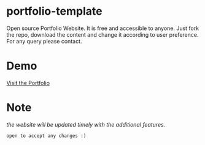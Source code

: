 # portfolio-template

Open source Portfolio Website. It is free and accessible to anyone. Just fork the repo, download the content and change it according to user preference.
For any query please contact.

# Demo
[Visit the Portfolio]('anshulchaudhary0677.github.io/portfolio-template')

# Note
_the website will be updated timely with the additional features._

`open to accept any changes :)`

